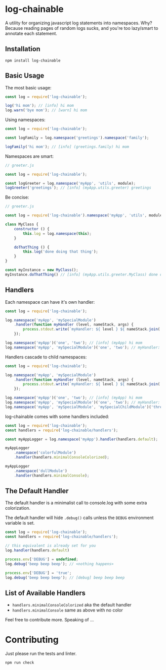 # log-chainable

A utility for organizing javascript log statements into namespaces. Why? Because reading pages of random logs sucks, and you're too lazy/smart to annotate each statement.

## Installation

    npm install log-chainable


## Basic Usage

The most basic usage:

```javascript
const log = require('log-chainable');

log('hi mom'); // [info] hi mom
log.warn('bye mom'); // [warn] hi mom
```

Using namespaces:

```javascript
const log = require('log-chainable');

const logFamily = log.namespace('greetings').namespace('family');

logFamily('hi mom'); // [info] (greetings.family) hi mom
```

Namespaces are smart:

```javascript
// greeter.js

const log = require('log-chainable');

const logGreeter = log.namespace('myApp', 'utils', module); 
logGreeter('greetings'); // [info] (myApp.utils.greeter) greetings
```

Be concise:

```javascript
// greeter.js

const log = require('log-chainable').namespace('myApp', 'utils', module);

class MyClass {
    constructor () {
        this.log = log.namespace(this);
    }

    doThatThing () {
        this.log('done doing that thing');
    }
}

const myInstance = new MyClass();
myInstance.doThatThing() // [info] (myApp.utils.greeter.MyClass) done doing that thing
```


## Handlers

Each namespace can have it's own handler:

```javascript
const log = require('log-chainable');

log.namespace('myApp', 'mySpecialModule')
    .handler(function myHandler (level, nameStack, args) {
        process.stdout.write(`myHandler: ${ level } ${ nameStack.join('/') } ${ args.join(', ') }\n`);
    });

log.namespace('myApp')('one', 'two'); // [info] (myApp) hi mom
log.namespace('myApp', 'mySpecialModule')('one', 'two'); // myHandler: info myApp/mySpecialModule one, two
```

Handlers cascade to child namespaces:

```javascript
const log = require('log-chainable');

log.namespace('myApp', 'mySpecialModule')
    .handler(function myHandler (level, nameStack, args) {
        process.stdout.write(`myHandler: ${ level } ${ nameStack.join('/') } ${ args.join(', ') }\n`);
    });

log.namespace('myApp')('one', 'two'); // [info] (myApp) hi mom
log.namespace('myApp', 'mySpecialModule')('one', 'two'); // myHandler: info myApp/mySpecialModule one, two
log.namespace('myApp', 'mySpecialModule', 'mySpecialChildModule')('three', 'four'); // myHandler: info myApp/mySpecialModule/mySpecialChildModule three, four
```

log-chainable comes with some handlers included:

```javascript
const log = require('log-chainable');
const handlers = require('log-chainable/handlers');

const myAppLogger = log.namespace('myApp').handler(handlers.default);

myAppLogger
    .namespace('colorfulModule')
    .handler(handlers.minimalConsoleColorized);

myAppLogger
    .namespace('dullModule')
    .handler(handlers.minimalConsole);
```


## The Default Handler

The default handler is a minimalist call to console.log with some extra colorization.

The default handler will hide `.debug()` calls unless the `DEBUG` environment variable is set.

```javascript
const log = require('log-chainable');
const handlers = require('log-chainable/handlers');

// this equivalent is already set for you
log.handler(handlers.default)

process.env['DEBUG'] = undefined;
log.debug('beep beep beep'); // <nothing happens>

process.env['DEBUG'] = 'true';
log.debug('beep beep beep'); // [debug] beep beep beep
```


## List of Available Handlers

- `handlers.minimalConsoleColorized` aka the default handler
- `handlers.minimalConsole` same as above with no color

Feel free to contribute more. Speaking of ...


# Contributing

Just please run the tests and linter.

    npm run check
